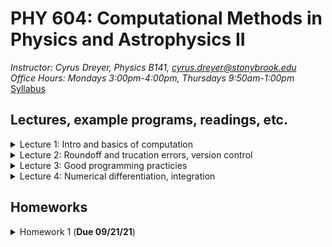 # PHY 604: Computational Methods in Physics and Astrophysics II
*Instructor: Cyrus Dreyer, Physics B141, cyrus.dreyer@stonybrook.edu*  
*Office Hours: Mondays 3:00pm-4:00pm, Thursdays 9:50am-1:00pm*   
[Syllabus](./Teaching/Phys604_Fall2023/PHY604_Fall2023_Dreyer.pdf)

## Lectures, example programs, readings, etc.

<details>
  <summary>Lecture 1: Intro and basics of computation</summary>

<ul>
  <li><a href="./Teaching/Phys604_Fall2023/Lecture1/Lecture1.pdf" target="_blank" rel="noopener noreferrer">Lecture 1 slides</a> </li>
  <li> Readings: </li>
  <ul>
  <li> <a href="https://dl.acm.org/doi/10.1145/103162.103163" target="_blank" rel="noopener noreferrer">What every computer scientist should know about floating-point arithmetic</a> </li>
  <li> <a href="https://en.wikipedia.org/wiki/Floating-point_arithmetic" target="_blank" rel="noopener noreferrer">Wikipedia page on the Floating Point</a> </li>
  <li> <a href="https://en.wikipedia.org/wiki/Kahan_summation_algorithm" target="_blank" rel="noopener noreferrer">Wikipedia page on the Kahan Summation Algorithm</a> </li>
  </ul>
  <li> Example programs: </li>
       <ul>
         <li><a href="./Teaching/Phys604_Fall2023/Lecture1/factorial.f08" target="_blank" rel="noopener noreferrer">Fortran program for calcuating factorial</a> </li>
         <li><a href="./Teaching/Phys604_Fall2023/Lecture1/factorial.py" target="_blank" rel="noopener noreferrer">Python program for calcuating factorial</a> </li>
         <li><a href="./Teaching/Phys604_Fall2023/Lecture1/machine_e.f08" target="_blank" rel="noopener noreferrer">Fortran program for finding machine $\epsilon$</a> </li>
	 <li> <a href="./Teaching/Phys604_Fall2023/Lecture1/convert_to_binary.py" target="_blank" rel="noopener noreferrer">Python program for converting decimal to binary</a> </li>
</ul>
</ul>
</details>

<details>
  <summary>Lecture 2: Roundoff and trucation errors, version control</summary>

<ul>
  <li><a href="./Teaching/Phys604_Fall2023/Lecture2/Lecture2.pdf" target="_blank" rel="noopener noreferrer">Lecture 2 slides</a> </li>
  <li> Readings: </li>
  <ul>
  <li> <a href="https://git-scm.com/book/en/v2" target="_blank" rel="noopener noreferrer">Pro Git online book</a> </li>
  </ul>
  <li> Example programs: </li>
       <ul>
	 <li> <a href="./Teaching/Phys604_Fall2023/Lecture2/exp.f08" target="_blank" rel="noopener noreferrer">Fortran program for calculating an expoential via Taylor expansion</a> </li>
	 <li> <a href="./Teaching/Phys604_Fall2023/Lecture2/alt_exp_neg_24.f08" target="_blank" rel="noopener noreferrer">Fortran program for calculating an expoential of -24 via Taylor expansion, avoiding roundoff errors</a> </li>
	 <li> <a href="./Teaching/Phys604_Fall2023/Lecture2/test_prec.f08" target="_blank" rel="noopener noreferrer">Fortran program demonstrating how arithmitic is not associative</a> </li>
</ul>
</ul>
</details>

<details>
  <summary>Lecture 3: Good programming practicies</summary>

<ul>
  <li><a href="./Teaching/Phys604_Fall2023/Lecture3/Lecture3.pdf" target="_blank" rel="noopener noreferrer">Lecture 3 slides</a> </li>
  <li> Readings: </li>
  <ul>
  <li> <a href="https://en.wikipedia.org/wiki/Make_(software)" target="_blank" rel="noopener noreferrer">Wikipedia artical on makefiles</a> </li>
  <li> <a href="https://git-scm.com/book/en/v2" target="_blank" rel="noopener noreferrer">Pro Git online book</a> </li>
  <li> <a href="https://www.fortran90.org/src/best-practices.html" target="_blank" rel="noopener noreferrer">Fortran best practices</a> </li>
  <li> <a href="https://arxiv.org/pdf/1609.00037.pdf">Good Enough Practices in Scientific Computing</a> </li>  
</ul>
  <li> Example programs: </li>
       <ul>
         <li><a href="./Teaching/Phys604_Fall2023/Lecture3/matrix_inv_tst.py" target="_blank" rel="noopener noreferrer">Python program demonstrating unit test</a> </li>
         <li><a href="./Teaching/Phys604_Fall2023/Lecture3/makefile.tar.gz" target="_blank" rel="noopener noreferrer">Fortran code demonstrating makefiles</a> </li>

</ul>
</ul>
</details>

<details>
  <summary>Lecture 4: Numerical differentiation, integration </summary>

<ul>
  <li><a href="./Teaching/Phys604_Fall2023/Lecture4/Lecture4.pdf" target="_blank" rel="noopener noreferrer">Lecture 4 slides</a> </li>
  <li> Readings: </li>
  <ul>
  <li> <a href="https://en.wikipedia.org/wiki/Finite_difference_coefficient" target="_blank" rel="noopener noreferrer">Wikipedia page on finite difference coefficients</a> </li>
  <li> <a href="http://www.holoborodko.com/pavel/numerical-methods/numerical-derivative/central-differences/" target="_blank" rel="noopener noreferrer">Blog on numerical differentiation</a> </li>
  <li> <a href="https://en.wikipedia.org/wiki/Gaussian_quadrature" target="_blank" rel="noopener noreferrer">Wikipedia page on Gaussian quadrature</a> </li>
  </ul>
  <li> Example programs: </li>
       <ul>
         <li><a href="./Teaching/Phys604_Fall2023/Lecture4/Finite_diff_deriv.ipynb" target="_blank" rel="noopener noreferrer">Jupyter notebook exploring numerical differentiation of exp(x)</a> </li>
         <li><a href="./Teaching/Phys604_Fall2023/Lecture4/fresnel_int_error.ipynb" target="_blank" rel="noopener noreferrer">Jupyter notebook exploring numerical integration of Fresnel function</a> </li>
</ul>
</ul>
</details>


## Homeworks

<details>
  <summary>Homework 1 (<b>Due 09/21/21</b>)</summary>

<ul>
  <li><a href="./Teaching/Phys604_Fall2023/Homework1/homework1.pdf" target="_blank" rel="noopener noreferrer">Homework 1</a> </li>
  <li><a href="https://github.com/Dreyer-Research-Group/Dreyer-Research-Group.github.io/blob/main/Teaching/Phys604_Fall2023/Homework1/README.md">Instructions</a> </li>
</ul>
</details>

